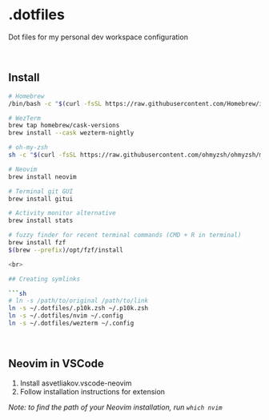 # .dotfiles

Dot files for my personal dev workspace configuration

<br>

## Install

```sh
# Homebrew
/bin/bash -c "$(curl -fsSL https://raw.githubusercontent.com/Homebrew/install/HEAD/install.sh)"

# WezTerm
brew tap homebrew/cask-versions
brew install --cask wezterm-nightly

# oh-my-zsh
sh -c "$(curl -fsSL https://raw.githubusercontent.com/ohmyzsh/ohmyzsh/master/tools/install.sh)"

# Neovim
brew install neovim

# Terminal git GUI
brew install gitui

# Activity monitor alternative
brew install stats

# fuzzy finder for recent terminal commands (CMD + R in terminal)
brew install fzf
$(brew --prefix)/opt/fzf/install

<br>

## Creating symlinks

```sh
# ln -s /path/to/original /path/to/link
ln -s ~/.dotfiles/.p10k.zsh ~/.p10k.zsh
ln -s ~/.dotfiles/nvim ~/.config
ln -s ~/.dotfiles/wezterm ~/.config
```

<br>

## Neovim in VSCode

1. Install asvetliakov.vscode-neovim
2. Follow installation instructions for extension

_Note: to find the path of your Neovim installation, run <code>which nvim</code>_
